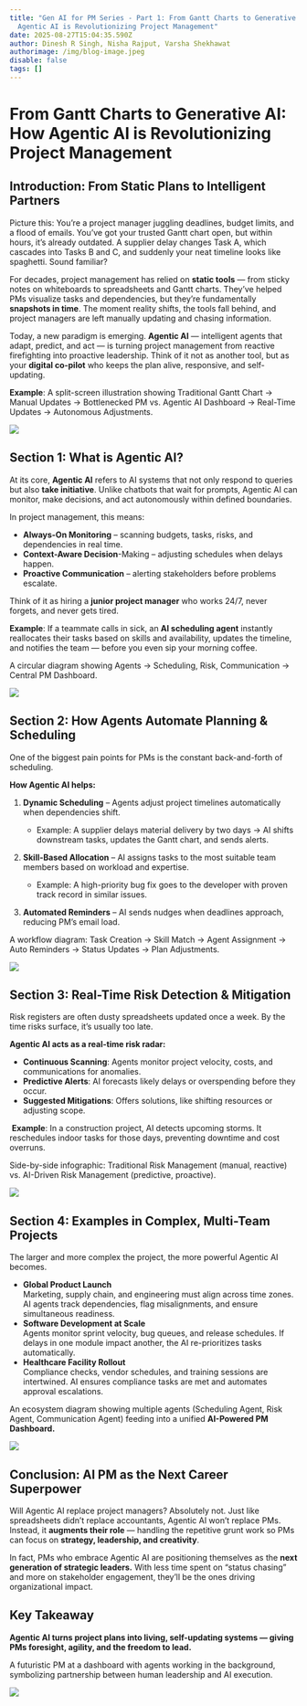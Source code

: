 ```yaml
---
title: "Gen AI for PM Series - Part 1: From Gantt Charts to Generative AI: How
  Agentic AI is Revolutionizing Project Management"
date: 2025-08-27T15:04:35.590Z
author: Dinesh R Singh, Nisha Rajput, Varsha Shekhawat
authorimage: /img/blog-image.jpeg
disable: false
tags: []
---
```

# From Gantt Charts to Generative AI: How Agentic AI is Revolutionizing Project Management

## **Introduction: From Static Plans to Intelligent Partners**

Picture this: You’re a project manager juggling deadlines, budget limits, and a flood of emails. You’ve got your trusted Gantt chart open, but within hours, it’s already outdated. A supplier delay changes Task A, which cascades into Tasks B and C, and suddenly your neat timeline looks like spaghetti. Sound familiar?

For decades, project management has relied on **static tools** — from sticky notes on whiteboards to spreadsheets and Gantt charts. They’ve helped PMs visualize tasks and dependencies, but they’re fundamentally **snapshots in time**. The moment reality shifts, the tools fall behind, and project managers are left manually updating and chasing information.

Today, a new paradigm is emerging. **Agentic AI** — intelligent agents that adapt, predict, and act — is turning project management from reactive firefighting into proactive leadership. Think of it not as another tool, but as your **digital co-pilot** who keeps the plan alive, responsive, and self-updating.

**Example**: A split-screen illustration showing Traditional Gantt Chart → Manual Updates → Bottlenecked PM vs. Agentic AI Dashboard → Real-Time Updates → Autonomous Adjustments.

![](https://lh7-rt.googleusercontent.com/docsz/AD_4nXdc9uxqfeTW1z5dttti_zB5fmXtl-ohHlHiwIn-6GhlLAeG-vzW_2wLGZT-1SUzyCKsrVt1zAqkLhJvBrFMAPTzNgDpN8exlCOKm5ZYAo83jBVtr9t4RXsPiUZ1WhGKuzJCYiYD?key=z_lOZkM5tlq2aj13XK-_Xw)

## **Section 1: What is Agentic AI?**

At its core, **Agentic AI** refers to AI systems that not only respond to queries but also **take initiative**. Unlike chatbots that wait for prompts, Agentic AI can monitor, make decisions, and act autonomously within defined boundaries.

In project management, this means:

* **Always-On Monitoring** – scanning budgets, tasks, risks, and dependencies in real time.
* **Context-Aware Decision**-Making – adjusting schedules when delays happen.
* **Proactive Communication** – alerting stakeholders before problems escalate.

Think of it as hiring a **junior project manager** who works 24/7, never forgets, and never gets tired.

**Example**: If a teammate calls in sick, an **AI scheduling agent** instantly reallocates their tasks based on skills and availability, updates the timeline, and notifies the team — before you even sip your morning coffee.

A circular diagram showing Agents → Scheduling, Risk, Communication → Central PM Dashboard.

![](/img/1.2.png)

## Section 2: How Agents Automate Planning & Scheduling

One of the biggest pain points for PMs is the constant back-and-forth of scheduling.

**How Agentic AI helps:**

1. **Dynamic Scheduling** – Agents adjust project timelines automatically when dependencies shift.

   * Example: A supplier delays material delivery by two days → AI shifts downstream tasks, updates the Gantt chart, and sends alerts.
2. **Skill-Based Allocation** – AI assigns tasks to the most suitable team members based on workload and expertise.

   * Example: A high-priority bug fix goes to the developer with proven track record in similar issues.
3. **Automated Reminders** – AI sends nudges when deadlines approach, reducing PM’s email load.

A workflow diagram: Task Creation → Skill Match → Agent Assignment → Auto Reminders → Status Updates → Plan Adjustments.

![](/img/1.3.png)

## **Section 3: Real-Time Risk Detection & Mitigation**

Risk registers are often dusty spreadsheets updated once a week. By the time risks surface, it’s usually too late.

**Agentic AI acts as a real-time risk radar:**

* **Continuous Scanning**: Agents monitor project velocity, costs, and communications for anomalies.
* **Predictive Alerts**: AI forecasts likely delays or overspending before they occur.
* **Suggested Mitigations**: Offers solutions, like shifting resources or adjusting scope.

 **Example**: In a construction project, AI detects upcoming storms. It reschedules indoor tasks for those days, preventing downtime and cost overruns.

Side-by-side infographic: Traditional Risk Management (manual, reactive) vs. AI-Driven Risk Management (predictive, proactive).

![](/img/chatgpt-image-aug-27-2025-10_54_16-pm.png)

## Section 4: Examples in Complex, Multi-Team Projects

The larger and more complex the project, the more powerful Agentic AI becomes.

* **Global Product Launch**\
  Marketing, supply chain, and engineering must align across time zones. AI agents track dependencies, flag misalignments, and ensure simultaneous readiness.
* **Software Development at Scale**\
  Agents monitor sprint velocity, bug queues, and release schedules. If delays in one module impact another, the AI re-prioritizes tasks automatically.
* **Healthcare Facility Rollout**\
  Compliance checks, vendor schedules, and training sessions are intertwined. AI ensures compliance tasks are met and automates approval escalations.

An ecosystem diagram showing multiple agents (Scheduling Agent, Risk Agent, Communication Agent) feeding into a unified **AI-Powered PM Dashboard.**

![](/img/chatgpt-image-aug-27-2025-10_55_40-pm.png)

## Conclusion: AI PM as the Next Career Superpower

Will Agentic AI replace project managers? Absolutely not. Just like spreadsheets didn’t replace accountants, Agentic AI won’t replace PMs. Instead, it **augments their role** — handling the repetitive grunt work so PMs can focus on **strategy, leadership, and creativity**.

In fact, PMs who embrace Agentic AI are positioning themselves as the **next generation of strategic leaders.** With less time spent on “status chasing” and more on stakeholder engagement, they’ll be the ones driving organizational impact.

## Key Takeaway

**Agentic AI turns project plans into living, self-updating systems — giving PMs foresight, agility, and the freedom to lead.**

A futuristic PM at a dashboard with agents working in the background, symbolizing partnership between human leadership and AI execution.

![](https://lh7-rt.googleusercontent.com/docsz/AD_4nXdk_55Xd32gAj0z-AzyUUMAOQkBOLuZ7FUJW0soGd4Zmkk1puH8kVas-XsYCvu0E3ojEJNdzUbckjeIEVEVKUgPnFAkU8-e12QX2fqJNRElHePg1_qC_fnG1TJ9Lj4rvkXFdEei?key=z_lOZkM5tlq2aj13XK-_Xw)